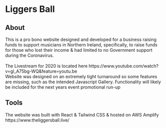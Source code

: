 # Liggers Ball 
<h2> About </h2>
This is a pro bono website designed and developed for a business raising funds to support musicians in Northern Ireland, specifically, to raise funds for those who lost their income & had limited to no Government support during the Coronavirus. 
<br> <br>
The Livestream for 2020 is located here
https://www.youtube.com/watch?v=gl_A75bg-WQ&feature=youtu.be
<br>
Website was designed on an extremely tight turnaround so some features are missing, such as the intended Javascript Gallery. Functionality will likely be included for the next years event promotional run-up

<h2> Tools </h2>
The website was built with React & Tailwind CSS & hosted on AWS Amplify 
https://www.theliggersball.live/

